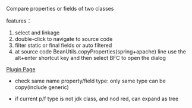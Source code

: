 Compare properties or fields of two classes

features：

1. select and linkage
2. double-click to navigate to source code
3. filter static or final fields or auto filtered
4. at source code BeanUtils.copyProperties(spring+apache) line use the alt+enter shortcut key and then select BFC to
   open the dialog

[Plugin Page](https://plugins.jetbrains.com/plugin/21328-bean-field-comparator)

- check same name property/field type: only same type can be copy(include generic)

- if current p/f type is not jdk class, and nod red, can expand as tree
